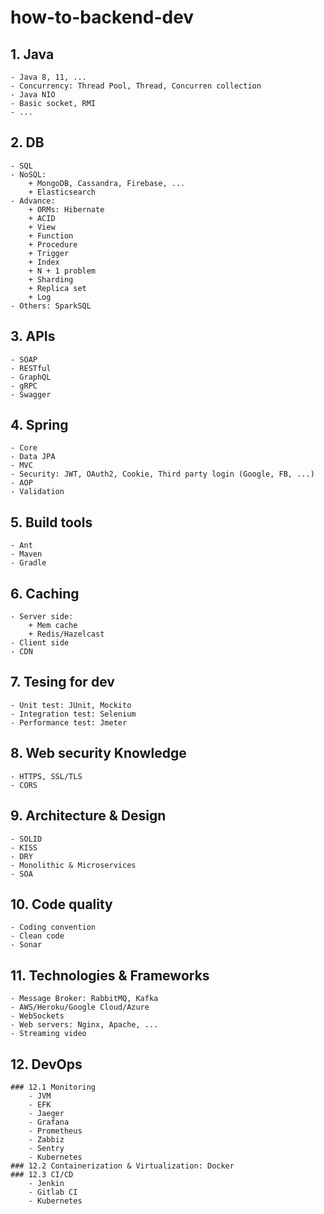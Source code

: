 # how-to-backend-dev


## 1. Java
	- Java 8, 11, ...
	- Concurrency: Thread Pool, Thread, Concurren collection
	- Java NIO
	- Basic socket, RMI
	- ...
	
## 2. DB
	- SQL
	- NoSQL: 
		+ MongoDB, Cassandra, Firebase, ...
		+ Elasticsearch
	- Advance: 
		+ ORMs: Hibernate
		+ ACID
		+ View
		+ Function
		+ Procedure
		+ Trigger
		+ Index
		+ N + 1 problem
		+ Sharding
		+ Replica set
		+ Log
	- Others: SparkSQL

## 3. APIs
	- SOAP
	- RESTful
	- GraphQL
	- gRPC
	- Swagger
	
## 4. Spring
	- Core
	- Data JPA
	- MVC
	- Security: JWT, OAuth2, Cookie, Third party login (Google, FB, ...)
	- AOP
	- Validation

## 5. Build tools
	- Ant
	- Maven
	- Gradle

## 6. Caching
	- Server side:
		+ Mem cache
		+ Redis/Hazelcast
	- Client side
	- CDN

## 7. Tesing for dev
	- Unit test: JUnit, Mockito
	- Integration test: Selenium
	- Performance test: Jmeter

## 8. Web security Knowledge
	- HTTPS, SSL/TLS
	- CORS

## 9. Architecture & Design
	- SOLID
	- KISS
	- DRY
	- Monolithic & Microservices
	- SOA

## 10. Code quality
	- Coding convention
	- Clean code
	- Sonar

## 11. Technologies & Frameworks
	- Message Broker: RabbitMQ, Kafka
	- AWS/Heroku/Google Cloud/Azure
	- WebSockets
	- Web servers: Nginx, Apache, ...
	- Streaming video

## 12. DevOps
	### 12.1 Monitoring
		- JVM
		- EFK
		- Jaeger
		- Grafana
		- Prometheus
		- Zabbiz
		- Sentry
		- Kubernetes
	### 12.2 Containerization & Virtualization: Docker
	### 12.3 CI/CD
		- Jenkin
		- Gitlab CI
		- Kubernetes
